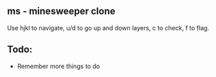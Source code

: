 ms - minesweeper clone
----------------------
Use hjkl to navigate, u/d to go up and down layers, c to check, f to flag.

Todo:
-----
- Remember more things to do
